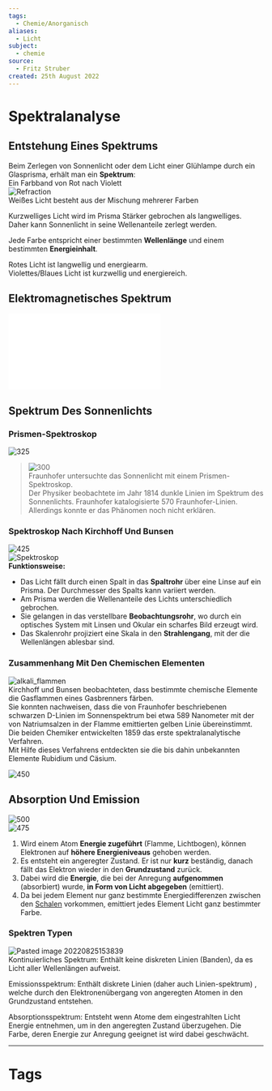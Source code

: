 ```yaml
---
tags:
  - Chemie/Anorganisch
aliases:
  - Licht
subject:
  - chemie
source:
  - Fritz Struber
created: 25th August 2022
---
```


# Spektralanalyse

## Entstehung Eines Spektrums

Beim Zerlegen von Sonnenlicht oder dem Licht einer Glühlampe durch ein Glasprisma, erhält man ein **Spektrum**:  
Ein Farbband von Rot nach Violett  
![Refraction](../assets/Refraction.png)  
Weißes Licht besteht aus der Mischung mehrerer Farben


Kurzwelliges Licht wird im Prisma Stärker gebrochen als langwelliges.  
Daher kann Sonnenlicht in seine Wellenanteile zerlegt werden.

Jede Farbe entspricht einer bestimmten **Wellenlänge** und einem bestimmten **Energieinhalt**.

Rotes Licht ist langwellig und energiearm.  
Violettes/Blaues Licht ist kurzwellig und energiereich.

## Elektromagnetisches Spektrum

![spectrum_20090210](../Physik/assets/pdf/spectrum_20090210.pdf)

## Spektrum Des Sonnenlichts

### Prismen-Spektroskop

![325](Pasted%20image%2020220825152529.png)
>![300](assets/fraunhofer_linien.png)  
> Fraunhofer untersuchte das Sonnenlicht mit einem Prismen-Spektroskop.  
> Der Physiker beobachtete im Jahr 1814 dunkle Linien im Spektrum des Sonnenlichts. Fraunhofer katalogisierte 570 Fraunhofer-Linien.  
> Allerdings konnte er das Phänomen noch nicht erklären.

### Spektroskop Nach Kirchhoff Und Bunsen

![425](assets/Spektroskop%201.png)  
![Spektroskop](assets/Spektroskop%201.png)  
**Funktionsweise:**
- Das Licht fällt durch einen Spalt in das **Spaltrohr** über eine Linse auf ein Prisma. Der Durchmesser des Spalts kann variiert werden.
- Am Prisma werden die Wellenanteile des Lichts unterschiedlich gebrochen.
- Sie gelangen in das verstellbare **Beobachtungsrohr**, wo durch ein optisches System mit Linsen und Okular ein scharfes Bild erzeugt wird.
- Das Skalenrohr projiziert eine Skala in den **Strahlengang**, mit der die Wellenlängen ablesbar sind.

### Zusammenhang Mit Den Chemischen Elementen

![alkali_flammen](assets/alkali_flammen.png)  
Kirchhoff und Bunsen beobachteten, dass bestimmte chemische Elemente die Gasflammen eines Gasbrenners färben.  
Sie konnten nachweisen, dass die von Fraunhofer beschriebenen schwarzen D-Linien im Sonnenspektrum bei etwa 589 Nanometer mit der von Natriumsalzen in der Flamme emittierten gelben Linie übereinstimmt.  
Die beiden Chemiker entwickelten 1859 das erste spektralanalytische Verfahren.  
Mit Hilfe dieses Verfahrens entdeckten sie die bis dahin unbekannten Elemente Rubidium und Cäsium.

![450](assets/Pasted%20image%2020220825153403.png)

## Absorption Und Emission

![500](assets/EmissionAbsorbtion.png)  
![475](assets/absorbtion_emission.png)
1. Wird einem Atom **Energie zugeführt** (Flamme, Lichtbogen), können Elektronen auf **höhere Energieniveaus** gehoben werden.
2. Es entsteht ein angeregter Zustand. Er ist nur **kurz** beständig, danach fällt das Elektron wieder in den **Grundzustand** zurück.
3. Dabei wird die **Energie**, die bei der Anregung **aufgenommen** (absorbiert) wurde, **in Form von Licht abgegeben** (emittiert).
4. Da bei jedem Element nur ganz bestimmte Energiedifferenzen zwischen den [Schalen](Orbitalmodell.md) vorkommen, emittiert jedes Element Licht ganz bestimmter Farbe.

### Spektren Typen

![Pasted image 20220825153839](assets/Pasted%20image%2020220825153839.png)  
Kontinuierliches Spektrum: Enthält keine diskreten Linien (Banden), da es Licht aller Wellenlängen aufweist.

Emissionsspektrum: Enthält diskrete Linien (daher auch Linien-spektrum) , welche durch den Elektronenübergang von angeregten Atomen in den Grundzustand entstehen.

Absorptionsspektrum: Entsteht wenn Atome dem eingestrahlten Licht Energie entnehmen, um in den angeregten Zustand überzugehen. Die Farbe, deren Energie zur Anregung geeignet ist wird dabei geschwächt.


---

# Tags